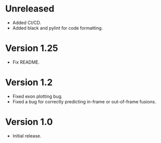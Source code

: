 # Unreleased
- Added CI/CD.
- Added black and pylint for code formatting.

# Version 1.25
- Fix README.

# Version 1.2
- Fixed exon plotting bug.
- Fixed a bug for correctly predicting in-frame or out-of-frame fusions.

# Version 1.0
- Initial release.
